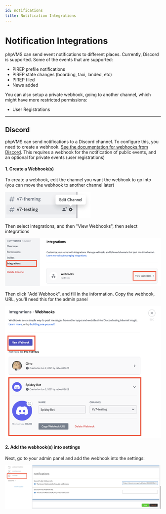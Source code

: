 ```yaml
---
id: notifications
title: Notification Integrations
---
```


# Notification Integrations

phpVMS can send event notifications to different places. Currently, Discord is supported. Some of the events that are supported:

* PIREP prefile notifications
* PIREP state changes (boarding, taxi, landed, etc)
* PIREP filed
* News added

You can also setup a private webhook, going to another channel, which might have more restricted permissions:

* User Registrations

---
## Discord

phpVMS can send notifications to a Discord channel. To configure this, you need to create a webhook. [See the documentation for webhooks from Discord](https://support.discord.com/hc/en-us/articles/228383668-Intro-to-Webhooks). This requires a webhook for the notification of public events, and an optional for private events (user registrations)

#### 1. Create a Webhook(s)

To create a webhook, edit the channel you want the webhook to go into (you can move the webhook to another channel later)

![](img/discord/edit-channel.png)

Then select integrations, and then "View Webhooks", then select integrations

![](img/discord/integrations.png)

Then click "Add Webhook", and fill in the information. Copy the webhook, URL, you'll need this for the admin panel

![](img/discord/create-webhook.png)

#### 2. Add the webhook(s) into settings

Next, go to your admin panel and add the webhook into the settings:

![](img/discord/discord-setting.png)

